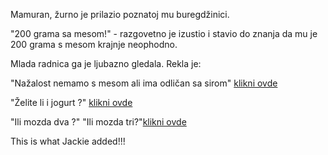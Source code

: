 Mamuran, žurno je prilazio poznatoj mu buregdžinici.

"200 grama sa mesom!" - razgovetno je izustio i stavio do znanja da mu je 200 grama s mesom krajnje neophodno.

Mlada radnica ga je ljubazno gledala. Rekla je:

"Nažalost nemamo s mesom ali ima odličan sa sirom" [klikni ovde](burekSir/burekSir.md)

"Želite li i jogurt ?" [klikni ovde](burekMeso/burekMeso.md)

"Ili mozda dva ?"
"Ili mozda tri?"[klikni ovde](noveIdeje/noveIdeje.md)

This is what Jackie added!!!

